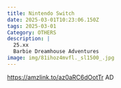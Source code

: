 ```yaml
---
title: Nintendo Switch
date: 2025-03-01T10:23:06.150Z
tags: 2025-03-01
Category: OTHERS
description: |
  25.xx
  Barbie Dreamhouse Adventures
image: img/81ihoz4mvfl._sl1500_.jpg
---
```

https://amzlink.to/az0aRC6dOotTr
AD
